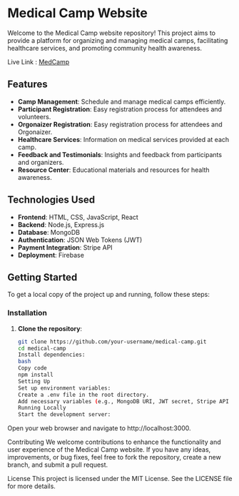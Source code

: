 
# Medical Camp Website

Welcome to the Medical Camp website repository! This project aims to provide a platform for organizing and managing medical camps, facilitating healthcare services, and promoting community health awareness.

Live Link : [MedCamp](https://medcamp-525a3.web.app/)

## Features

- **Camp Management**: Schedule and manage medical camps efficiently.
- **Participant Registration**: Easy registration process for attendees and volunteers.
- **Orgonaizer Registration**: Easy registration process for attendees and Orgonaizer.
- **Healthcare Services**: Information on medical services provided at each camp.
- **Feedback and Testimonials**: Insights and feedback from participants and organizers.
- **Resource Center**: Educational materials and resources for health awareness.

## Technologies Used

- **Frontend**: HTML, CSS, JavaScript, React
- **Backend**: Node.js, Express.js
- **Database**: MongoDB
- **Authentication**: JSON Web Tokens (JWT)
- **Payment Integration**: Stripe API
- **Deployment**: Firebase

## Getting Started

To get a local copy of the project up and running, follow these steps:

### Installation

1. **Clone the repository**:
   ```bash
   git clone https://github.com/your-username/medical-camp.git
   cd medical-camp
   Install dependencies:
   bash
   Copy code
   npm install
   Setting Up
   Set up environment variables:
   Create a .env file in the root directory.
   Add necessary variables (e.g., MongoDB URI, JWT secret, Stripe API keys).
   Running Locally
   Start the development server:
   ```

Open your web browser and navigate to http://localhost:3000.

Contributing
We welcome contributions to enhance the functionality and user experience of the Medical Camp website. If you have any ideas, improvements, or bug fixes, feel free to fork the repository, create a new branch, and submit a pull request.

License
This project is licensed under the MIT License. See the LICENSE file for more details.